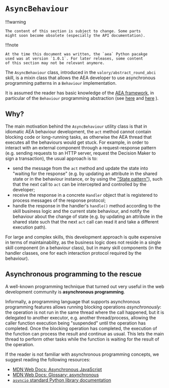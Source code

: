 # `AsyncBehaviour`

!!!warning

    The content of this section is subject to change. Some parts
    might soon become obsolete (especially the API documentation).

!!!note
    
    At the time this document was written, the `aea` Python pacakge
    used was at version `1.0.1`. For later releases, some content
    of this section may not be relevant anymore.

The `AsyncBehaviour` class, introduced in the `valory/abstract_round_abci`
skill, is a mixin class that allows the AEA developer to use
asynchronous programming patterns in a `Behaviour` implementation.

It is assumed the reader has basic knowledge of the 
[AEA framework](https://fetchai.github.io/agents-aea/),
in particular of the `Behaviour` programming abstraction
(see [here](https://fetchai.github.io/agents-aea/skill-guide/#step-2-develop-a-behaviour) 
and [here](https://fetchai.github.io/agents-aea/skill/#behaviourspy)
).

## Why?

The main motivation behind the `AsyncBehaviour` utility class
is that in idiomatic AEA behaviour development, the `act` method
cannot contain blocking code or long-running tasks, as otherwise 
the AEA thread that executes all the behaviours would get stuck.
For example, in order to interact with an external component through
a request-response pattern (e.g. sending requests to an HTTP server, 
request the Decision Maker to sign a transaction), the usual approach
is to:

- send the message from the `act` method and update the state
    into "waiting for the response" (e.g. by updating an attribute in 
    the shared state or in the behaviour instance, or by using the 
    ["State pattern"](https://gameprogrammingpatterns.com/state.html)),
    such that the next call to `act` can be intercepted and controlled by the developer;
- receive the response in a concrete `Handler` object that is registered 
    to process messages of the response protocol;
- handle the response in the handler's `handle()` method according to the 
    skill business logic and the current state behaviour, and notify 
    the behaviour about the change of state (e.g. by updating an attribute 
    in the shared state such that the next `act` call can read it and take 
    a different execution path).

For large and complex skills, this development approach is quite expensive 
in terms of maintainability, as the business logic does not reside in a single 
skill component (in a behaviour class), but in many skill components 
(in the handler classes, one for each interaction protocol required by the behaviour).

## Asynchronous programming to the rescue

A well-known programming technique that turned out very useful in the
web development community is **asynchronous programming**.

Informally, a programming language that supports asynchronous 
programming features allows running blocking operations _asynchronously_:
the operation is not run in the same thread where the call happened,
but it is delegated to another executor, e.g. another thread/process,
allowing the caller function execution being "suspended" until the operation has completed.
Once the blocking operation has completed, the execution of the function
can process the result and continue as usual.
This lets the main thread to perform other tasks while the function is waiting
for the result of the operation.
 
If the reader is not familiar with asynchronous programming concepts,
we suggest reading the following resources:

- [MDN Web Docs: Asynchronous JavaScript](https://developer.mozilla.org/en-US/docs/Learn/JavaScript/Asynchronous)
- [MDN Web Docs: Glossary: asynchronous](https://developer.mozilla.org/en-US/docs/Glossary/Asynchronous)
- [`asyncio` standard Python library documentation](https://docs.python.org/3/library/asyncio.html)
